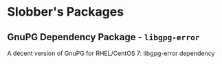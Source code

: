# Slobber's Packages
## GnuPG Dependency Package - `libgpg-error`

A decent version of GnuPG for RHEL/CentOS 7: libgpg-error dependency
